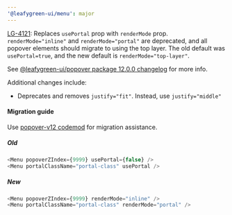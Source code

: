 ```yaml
---
'@leafygreen-ui/menu': major
---
```


[LG-4121](https://jira.mongodb.org/browse/LG-4121): Replaces `usePortal` prop with `renderMode` prop. `renderMode="inline"` and `renderMode="portal"` are deprecated, and all popover elements should migrate to using the top layer. The old default was `usePortal=true`, and the new default is `renderMode="top-layer"`. 

See [@leafygreen-ui/popover package 12.0.0 changelog](https://github.com/mongodb/leafygreen-ui/blob/main/packages/popover/CHANGELOG.md#1200) for more info.

Additional changes include:
- Deprecates and removes `justify="fit"`. Instead, use `justify="middle"`

#### Migration guide

Use [popover-v12 codemod](https://github.com/mongodb/leafygreen-ui/tree/main/tools/codemods#popover-v12) for migration assistance.

##### Old
```js
<Menu popoverZIndex={9999} usePortal={false} />
<Menu portalClassName="portal-class" usePortal />
```

##### New
```js
<Menu popoverZIndex={9999} renderMode="inline" />
<Menu portalClassName="portal-class" renderMode="portal" />
```
